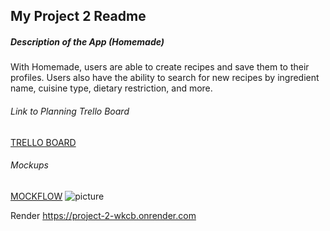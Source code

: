 ## My Project 2 Readme

##### Description of the App (Homemade)
With Homemade, users are able to create recipes and save them to their profiles. Users also have the ability to search for new recipes by ingredient name, cuisine type, dietary restriction, and more.

###### Link to Planning Trello Board
[TRELLO BOARD](https://trello.com/invite/b/rb25YTAU/ATTI3aa458368fe916067c232a4ee91b8cd6B4119A7D/project-2-full-stack-app)

###### Mockups
[MOCKFLOW](url)
![picture](https://i.imgur.com/WqAh23h.png)

Render
https://project-2-wkcb.onrender.com
